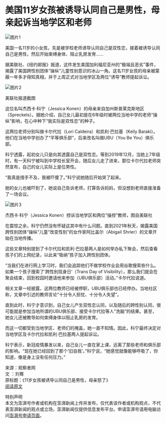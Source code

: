 # 美国11岁女孩被诱导认同自己是男性，母亲起诉当地学区和老师

![图片1](https://image.thepaper.cn/publish/interaction/image/4/528/321.jpg)

美国一名11岁的小女孩，先是被学校老师诱导认同自己是双性恋，接着被诱导认同自己是男性，然后开始束缚身体、阻止乳房发育……

据美联社、《纽约邮报》报道，这件发生美国加利福尼亚州的“极端且恶劣”事件，揭露了美国跨性别团体“操纵”儿童性别意识的冰山一角。这名11岁女孩的母亲被蒙蔽一年多才得知真相，并于上周正式对当地学区及两位“诱导”教师提起诉讼。

![图片2](https://imagepphcloud.thepaper.cn/pph/image/176/450/702.jpg)

美联社报道截图

这位名叫杰西卡·科宁（Jessica Konen）的母亲来自加州斯普莱克斯地区（Spreckels）。据她介绍，自己女儿最初是在6年级时被两位当地中学的老师“操纵”影响，在心中种下“我实际是双性恋”的种子。

这两位老师分别叫做卡尔代拉（Lori Caldeira）和凯利·巴拉基（Kelly Baraki）。他们在当地中学创办了“平等俱乐部”，后来改名叫做UBU（You Be You）俱乐部。

科宁透露，起初女儿只是向其透露自己是双性恋。等到2019年12月，当她上7年级时，有一天科宁被叫到中学校长室开会，随后女儿走了进来，那位卡尔代拉老师突然宣布，自己的女儿实际上是位男性。

“我真是措手不及，我被吓傻了。”科宁说她随后开始哭了起来。

她的女儿也被吓到了，她说自己告诉老师，打算告诉妈妈，但没想到老师直接准备了一场会议。

![图片3](https://imagepphcloud.thepaper.cn/pph/image/176/450/706.jpg)

杰西卡·科宁（Jessica Konen）控诉当地学区和两位“操控”教师，图自美联社

在震惊之余，科宁仍然没有怀疑这其中有什么问题。直到2021年秋天，揭露美国跨性别团体“操纵”儿童“改变性别”的女作家阿比盖尔（Abigail Shrier）的文章开始在当地传播。

这些文章特别提到了卡尔代拉和凯利·巴拉基两人是如何举办私下聚会，然后查看孩子们的上网纪录，以此来“吸纳”孩子加入跨性别团体。

“当我们在进行网上学习时，我们会追踪他们不做学校作业会用谷歌搜索些什么。如果一个孩子搜索了‘跨性别现身日’（Trans Day of Visibility），那么我们就会在聚会结束，回到校园时邀请他来参加（UBU俱乐部）活动。”卡尔代拉说道。

相关文章一经披露，这两位教师已经被停职，UBU俱乐部也已经停办。当地社区称，文章中引述的教师言论“十分令人担忧、十分令人失望”。

直到此时，科宁才意识到，自己女儿产生双性恋认同，以及随后的跨性别认同，很可能就是参加当地所谓的UBU俱乐部、接受卡尔代拉等人“洗脑”的结果。甚至，她女儿还被教导如何束缚身体以阻止乳房的发育。

而这一切都受到当地学区、老师们的掩盖，她一直不知情。因此，科宁最终决定对当地学区及卡尔代拉和凯利·巴拉基两人提起诉讼。

科宁表示，新冠疫情暴发以来，自己女儿一直在家上课，远离了那些老师和俱乐部的影响。“现在她已经回到了那个‘旧自我’。”科宁说，“她感觉就像能够呼吸了，你知道，像是身上没有任何压力。”

来源：观察者网  
文 ：刘骞  
原标题：《11岁女孩被诱导认同自己是男性，母亲怒了》  
[阅读原文](http://mp.weixin.qq.com/s/nU2HkINAWwVvLQq0qx2MXQ)

特别声明  
本文为澎湃号作者或机构在澎湃新闻上传并发布，仅代表该作者或机构观点，不代表澎湃新闻的观点或立场，澎湃新闻仅提供信息发布平台。申请澎湃号请用电脑访问[澎湃号申请页面](https://renzheng.thepaper.cn)。